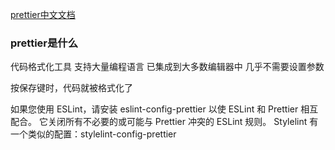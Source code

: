 [prettier中文文档](https://www.prettier.cn/)


### prettier是什么

代码格式化工具
支持大量编程语言
已集成到大多数编辑器中
几乎不需要设置参数


按保存键时，代码就被格式化了

如果您使用 ESLint，请安装 eslint-config-prettier 以使 ESLint 和 Prettier 相互配合。
它关闭所有不必要的或可能与 Prettier 冲突的 ESLint 规则。
Stylelint 有一个类似的配置：stylelint-config-prettier